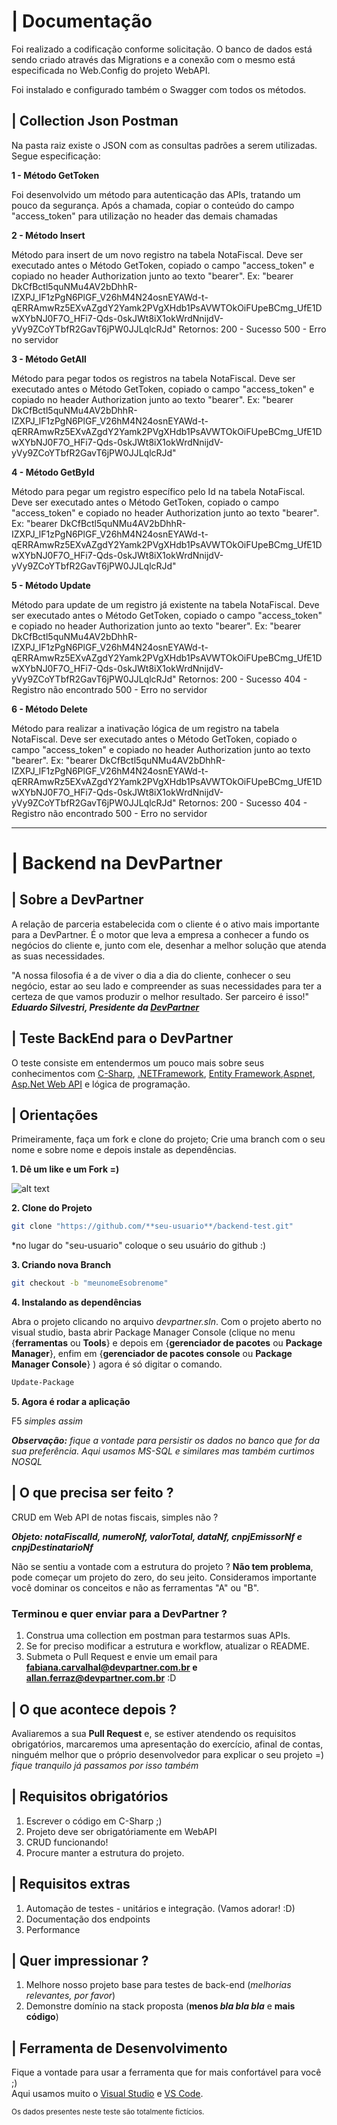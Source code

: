 # | Documentação
Foi realizado a codificação conforme solicitação. O banco de dados está sendo criado através das Migrations e a conexão com o mesmo está especificada no Web.Config do projeto WebAPI.

Foi instalado e configurado também o Swagger com todos os métodos.

## | Collection Json Postman
Na pasta raiz existe o JSON com as consultas padrões a serem utilizadas.
Segue especificação:

**1 - Método GetToken**

Foi desenvolvido um método para autenticação das APIs, tratando um pouco da segurança. Após a chamada, copiar o conteúdo do campo "access_token" para utilização no header das demais chamadas

**2 - Método Insert**

Método para insert de um novo registro na tabela NotaFiscal. Deve ser executado antes o Método GetToken, copiado o campo "access_token" e copiado no header Authorization junto ao texto "bearer". 
Ex: "bearer DkCfBctl5quNMu4AV2bDhhR-IZXPJ_lF1zPgN6PlGF_V26hM4N24osnEYAWd-t-qERRAmwRz5EXvAZgdY2Yamk2PVgXHdb1PsAVWTOkOiFUpeBCmg_UfE1DwXYbNJ0F7O_HFi7-Qds-0skJWt8iX1okWrdNnijdV-yVy9ZCoYTbfR2GavT6jPW0JJLqlcRJd"
Retornos:
200 - Sucesso
500 - Erro no servidor

**3 - Método GetAll**

Método para pegar todos os registros na tabela NotaFiscal. Deve ser executado antes o Método GetToken, copiado o campo "access_token" e copiado no header Authorization junto ao texto "bearer". 
Ex: "bearer DkCfBctl5quNMu4AV2bDhhR-IZXPJ_lF1zPgN6PlGF_V26hM4N24osnEYAWd-t-qERRAmwRz5EXvAZgdY2Yamk2PVgXHdb1PsAVWTOkOiFUpeBCmg_UfE1DwXYbNJ0F7O_HFi7-Qds-0skJWt8iX1okWrdNnijdV-yVy9ZCoYTbfR2GavT6jPW0JJLqlcRJd"

**4 - Método GetById**

Método para pegar um registro específico pelo Id na tabela NotaFiscal. Deve ser executado antes o Método GetToken, copiado o campo "access_token" e copiado no header Authorization junto ao texto "bearer". 
Ex: "bearer DkCfBctl5quNMu4AV2bDhhR-IZXPJ_lF1zPgN6PlGF_V26hM4N24osnEYAWd-t-qERRAmwRz5EXvAZgdY2Yamk2PVgXHdb1PsAVWTOkOiFUpeBCmg_UfE1DwXYbNJ0F7O_HFi7-Qds-0skJWt8iX1okWrdNnijdV-yVy9ZCoYTbfR2GavT6jPW0JJLqlcRJd"

**5 - Método Update**

Método para update de um registro já existente na tabela NotaFiscal. Deve ser executado antes o Método GetToken, copiado o campo "access_token" e copiado no header Authorization junto ao texto "bearer". 
Ex: "bearer DkCfBctl5quNMu4AV2bDhhR-IZXPJ_lF1zPgN6PlGF_V26hM4N24osnEYAWd-t-qERRAmwRz5EXvAZgdY2Yamk2PVgXHdb1PsAVWTOkOiFUpeBCmg_UfE1DwXYbNJ0F7O_HFi7-Qds-0skJWt8iX1okWrdNnijdV-yVy9ZCoYTbfR2GavT6jPW0JJLqlcRJd"
Retornos: 
200 - Sucesso
404 - Registro não encontrado
500 - Erro no servidor

**6 - Método Delete**

Método para realizar a inativação lógica de um registro na tabela NotaFiscal. Deve ser executado antes o Método GetToken, copiado o campo "access_token" e copiado no header Authorization junto ao texto "bearer". 
Ex: "bearer DkCfBctl5quNMu4AV2bDhhR-IZXPJ_lF1zPgN6PlGF_V26hM4N24osnEYAWd-t-qERRAmwRz5EXvAZgdY2Yamk2PVgXHdb1PsAVWTOkOiFUpeBCmg_UfE1DwXYbNJ0F7O_HFi7-Qds-0skJWt8iX1okWrdNnijdV-yVy9ZCoYTbfR2GavT6jPW0JJLqlcRJd"
Retornos: 
200 - Sucesso
404 - Registro não encontrado
500 - Erro no servidor
_______________________________________________________________________________________________________________
# | Backend na DevPartner

## | Sobre a DevPartner

A relação de parceria estabelecida com o cliente é o ativo mais importante para a DevPartner. É o motor que leva a empresa a conhecer a fundo os negócios do cliente e, junto com ele, desenhar a melhor solução que atenda as suas necessidades.

"A nossa filosofia é a de viver o dia a dia do cliente, conhecer o seu negócio, estar ao seu lado e compreender as suas necessidades para ter a certeza de que vamos produzir o melhor resultado. Ser parceiro é isso!"  
 ***Eduardo Silvestri, Presidente da [DevPartner](http://devpartner.com.br/)***

## | Teste BackEnd para o DevPartner
O teste consiste em entendermos um pouco mais sobre seus conhecimentos com [C-Sharp](https://docs.microsoft.com/en-us/dotnet/csharp/), [.NETFramework](https://docs.microsoft.com/en-us/dotnet/framework/),
[Entity Framework](https://docs.microsoft.com/en-us/ef/),[Aspnet](https://docs.microsoft.com/en-us/aspnet/), [Asp.Net Web API](https://www.asp.net/web-api) e lógica de programação.

## | Orientações
Primeiramente, faça um fork e clone do projeto;
Crie uma branch com o seu nome e sobre nome e depois instale as dependências.   

**1. Dê um like e um Fork =)**

![alt text](./assets/image01.png "imagem fork")

**2. Clone do Projeto**
```sh
git clone "https://github.com/**seu-usuario**/backend-test.git"
```
*no lugar do "seu-usuario" coloque o seu usuário do github :)

**3. Criando nova Branch**
```sh
git checkout -b "meunomeEsobrenome"
```
**4. Instalando as dependências**

Abra o projeto clicando no arquivo *devpartner.sln*. Com o projeto aberto no visual studio, basta abrir Package Manager Console (clique no menu {**ferramentas** ou **Tools**} e depois em {**gerenciador de pacotes** ou **Package Manager**}, enfim em {**gerenciador de pacotes console** ou **Package Manager Console**} ) agora é só digitar o comando.

```sh
Update-Package
```

**5. Agora é rodar a aplicação**

F5
*simples assim*

***Observação:** fique a vontade para persistir os dados no banco que for da sua preferência. Aqui usamos MS-SQL e similares mas também curtimos NOSQL*

## | O que precisa ser feito ?

CRUD em Web API de notas fiscais, simples não ?

***Objeto: notaFiscalId, numeroNf, valorTotal, dataNf, cnpjEmissorNf e cnpjDestinatarioNf***

Não se sentiu a vontade com a estrutura do projeto ? **Não tem problema**, pode começar um projeto do zero, do seu jeito. Consideramos importante você dominar os conceitos e não as ferramentas "A" ou "B".

### Terminou e quer enviar para a DevPartner ?

1. Construa uma collection em postman para testarmos suas APIs.
2. Se for preciso modificar a estrutura e workflow, atualizar o README.
3. Submeta o Pull Request e envie um email para **fabiana.carvalhal@devpartner.com.br e allan.ferraz@devpartner.com.br** :D

## | O que acontece depois ?

Avaliaremos a sua **Pull Request** e, se estiver atendendo os requisitos obrigatórios, marcaremos uma apresentação do exercício, afinal de contas, ninguém melhor que o próprio desenvolvedor para explicar o seu projeto =)
*fique tranquilo já passamos por isso também*

## | Requisitos obrigatórios
1. Escrever o código em C-Sharp  ;)
2. Projeto deve ser obrigatóriamente em WebAPI
3. CRUD funcionando!
4. Procure manter a estrutura do projeto.

## | Requisitos extras 
1. Automação de testes - unitários e integração. (Vamos adorar! :D)
2. Documentação dos endpoints
3. Performance

## | Quer impressionar ?
1. Melhore nosso projeto base para testes de back-end (*melhorias relevantes, por favor*)
2. Demonstre domínio na stack proposta (**menos *bla bla bla*** e **mais código**)

## | Ferramenta de Desenvolvimento

Fique a vontade para usar a ferramenta que for mais confortável para você ;)   
Aqui usamos muito o [Visual Studio](https://www.visualstudio.com/) e [VS Code](https://code.visualstudio.com/).


<sub>Os dados presentes neste teste são totalmente fictícios.</sub>
